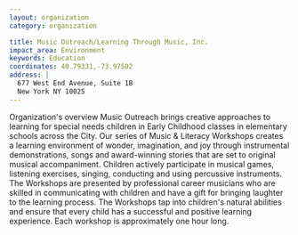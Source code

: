 ```yaml
---
layout: organization
category: organization

title: Music Outreach/Learning Through Music, Inc.
impact_area: Environment
keywords: Education
coordinates: 40.79331,-73.97502
address: |
  677 West End Avenue, Suite 1B
  New York NY 10025
---
```

Organization's overview
Music Outreach brings creative approaches to learning for special needs children in Early Childhood classes in elementary schools across the City.  Our series of Music & Literacy Workshops creates a learning environment of wonder, imagination, and joy through instrumental demonstrations, songs and award-winning stories that are set to original musical accompaniment.  Children actively participate in musical games, listening exercises, singing, conducting and using percussive instruments.  The Workshops are presented by professional career musicians who are skilled in communicating with children and have a gift for bringing laughter to the learning process.  The Workshops tap into children's natural abilities and ensure that every child has a successful and positive learning experience.  Each workshop is approximately one hour long.